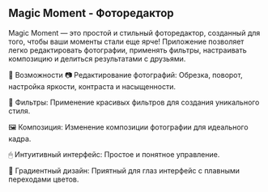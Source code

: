 ## Magic Moment - Фоторедактор
Magic Moment — это простой и стильный фоторедактор, созданный для того, чтобы ваши моменты стали еще ярче! Приложение позволяет легко редактировать фотографии, применять фильтры, настраивать композицию и делиться результатами с друзьями.

🌟 Возможности
📷 Редактирование фотографий: Обрезка, поворот, настройка яркости, контраста и насыщенности.

🎨 Фильтры: Применение красивых фильтров для создания уникального стиля.

🖼 Композиция: Изменение композиции фотографии для идеального кадра.

🖱 Интуитивный интерфейс: Простое и понятное управление.

🌈 Градиентный дизайн: Приятный для глаз интерфейс с плавными переходами цветов.
